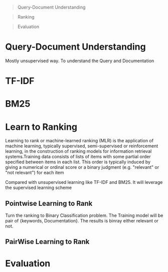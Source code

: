 


> Query-Document Understanding

> Ranking

> Evaluation


# Query-Document Understanding

Mostly unsupervised way. To understand the Query and Documentation

# TF-IDF

# BM25

# Learn to Ranking

Learning to rank or machine-learned ranking (MLR) is the application of machine learning, typically supervised, semi-supervised or reinforcement learning, in the construction of ranking models for information retrieval systems.Training data consists of lists of items with some partial order specified between items in each list. This order is typically induced by giving a numerical or ordinal score or a binary judgment (e.g. "relevant" or "not relevant") for each item

Compared with unsupervised learning like TF-IDF and BM25. It will leverage the supervised learning scheme

## Pointwise Learning to Rank

Turn the ranking to Binary Classification problem. The Training model will be pair of {keywords, Documentation}. The results is binray either relevant or not.

## PairWise Learning to Rank

# Evaluation

